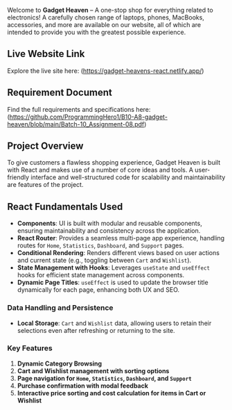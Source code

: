 
Welcome to **Gadget Heaven** – A one-stop shop for everything related to electronics! A carefully chosen range of laptops, phones, MacBooks, accessories, and more are available on our website, all of which are intended to provide you with the greatest possible experience.

## Live Website Link
Explore the live site here: (https://gadget-heavens-react.netlify.app/)

## Requirement Document
Find the full requirements and specifications here: (https://github.com/ProgrammingHero1/B10-A8-gadget-heaven/blob/main/Batch-10_Assignment-08.pdf)

## Project Overview
To give customers a flawless shopping experience, Gadget Heaven is built with React and makes use of a number of core ideas and tools. A user-friendly interface and well-structured code for scalability and maintainability are features of the project.

## React Fundamentals Used

- **Components**: UI is built with modular and reusable components, ensuring maintainability and consistency across the application.
- **React Router**: Provides a seamless multi-page app experience, handling routes for `Home`, `Statistics`, `Dashboard`, and `Support` pages.
- **Conditional Rendering**: Renders different views based on user actions and current state (e.g., toggling between `Cart` and `Wishlist`).
- **State Management with Hooks**: Leverages `useState` and `useEffect` hooks for efficient state management across components.
- **Dynamic Page Titles**: `useEffect` is used to update the browser title dynamically for each page, enhancing both UX and SEO.

### Data Handling and Persistence

- **Local Storage**:  `Cart` and `Wishlist` data, allowing users to retain their selections even after refreshing or returning to the site.

### Key Features

1. **Dynamic Category Browsing**
2. **Cart and Wishlist management with sorting options**
3. **Page navigation for `Home`, `Statistics`, `Dashboard`, and `Support`**
4. **Purchase confirmation with modal feedback**
5. **Interactive price sorting and cost calculation for items in Cart or Wishlist**

